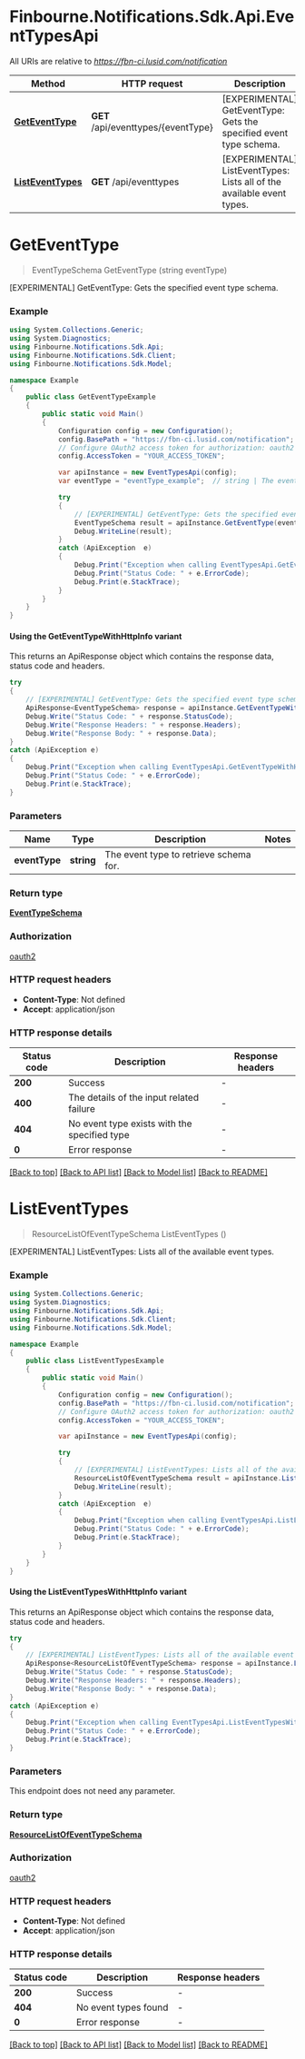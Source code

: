 # Finbourne.Notifications.Sdk.Api.EventTypesApi

All URIs are relative to *https://fbn-ci.lusid.com/notification*

| Method | HTTP request | Description |
|--------|--------------|-------------|
| [**GetEventType**](EventTypesApi.md#geteventtype) | **GET** /api/eventtypes/{eventType} | [EXPERIMENTAL] GetEventType: Gets the specified event type schema. |
| [**ListEventTypes**](EventTypesApi.md#listeventtypes) | **GET** /api/eventtypes | [EXPERIMENTAL] ListEventTypes: Lists all of the available event types. |

<a id="geteventtype"></a>
# **GetEventType**
> EventTypeSchema GetEventType (string eventType)

[EXPERIMENTAL] GetEventType: Gets the specified event type schema.

### Example
```csharp
using System.Collections.Generic;
using System.Diagnostics;
using Finbourne.Notifications.Sdk.Api;
using Finbourne.Notifications.Sdk.Client;
using Finbourne.Notifications.Sdk.Model;

namespace Example
{
    public class GetEventTypeExample
    {
        public static void Main()
        {
            Configuration config = new Configuration();
            config.BasePath = "https://fbn-ci.lusid.com/notification";
            // Configure OAuth2 access token for authorization: oauth2
            config.AccessToken = "YOUR_ACCESS_TOKEN";

            var apiInstance = new EventTypesApi(config);
            var eventType = "eventType_example";  // string | The event type to retrieve schema for.

            try
            {
                // [EXPERIMENTAL] GetEventType: Gets the specified event type schema.
                EventTypeSchema result = apiInstance.GetEventType(eventType);
                Debug.WriteLine(result);
            }
            catch (ApiException  e)
            {
                Debug.Print("Exception when calling EventTypesApi.GetEventType: " + e.Message);
                Debug.Print("Status Code: " + e.ErrorCode);
                Debug.Print(e.StackTrace);
            }
        }
    }
}
```

#### Using the GetEventTypeWithHttpInfo variant
This returns an ApiResponse object which contains the response data, status code and headers.

```csharp
try
{
    // [EXPERIMENTAL] GetEventType: Gets the specified event type schema.
    ApiResponse<EventTypeSchema> response = apiInstance.GetEventTypeWithHttpInfo(eventType);
    Debug.Write("Status Code: " + response.StatusCode);
    Debug.Write("Response Headers: " + response.Headers);
    Debug.Write("Response Body: " + response.Data);
}
catch (ApiException e)
{
    Debug.Print("Exception when calling EventTypesApi.GetEventTypeWithHttpInfo: " + e.Message);
    Debug.Print("Status Code: " + e.ErrorCode);
    Debug.Print(e.StackTrace);
}
```

### Parameters

| Name | Type | Description | Notes |
|------|------|-------------|-------|
| **eventType** | **string** | The event type to retrieve schema for. |  |

### Return type

[**EventTypeSchema**](EventTypeSchema.md)

### Authorization

[oauth2](../README.md#oauth2)

### HTTP request headers

 - **Content-Type**: Not defined
 - **Accept**: application/json


### HTTP response details
| Status code | Description | Response headers |
|-------------|-------------|------------------|
| **200** | Success |  -  |
| **400** | The details of the input related failure |  -  |
| **404** | No event type exists with the specified type |  -  |
| **0** | Error response |  -  |

[[Back to top]](#) [[Back to API list]](../README.md#documentation-for-api-endpoints) [[Back to Model list]](../README.md#documentation-for-models) [[Back to README]](../README.md)

<a id="listeventtypes"></a>
# **ListEventTypes**
> ResourceListOfEventTypeSchema ListEventTypes ()

[EXPERIMENTAL] ListEventTypes: Lists all of the available event types.

### Example
```csharp
using System.Collections.Generic;
using System.Diagnostics;
using Finbourne.Notifications.Sdk.Api;
using Finbourne.Notifications.Sdk.Client;
using Finbourne.Notifications.Sdk.Model;

namespace Example
{
    public class ListEventTypesExample
    {
        public static void Main()
        {
            Configuration config = new Configuration();
            config.BasePath = "https://fbn-ci.lusid.com/notification";
            // Configure OAuth2 access token for authorization: oauth2
            config.AccessToken = "YOUR_ACCESS_TOKEN";

            var apiInstance = new EventTypesApi(config);

            try
            {
                // [EXPERIMENTAL] ListEventTypes: Lists all of the available event types.
                ResourceListOfEventTypeSchema result = apiInstance.ListEventTypes();
                Debug.WriteLine(result);
            }
            catch (ApiException  e)
            {
                Debug.Print("Exception when calling EventTypesApi.ListEventTypes: " + e.Message);
                Debug.Print("Status Code: " + e.ErrorCode);
                Debug.Print(e.StackTrace);
            }
        }
    }
}
```

#### Using the ListEventTypesWithHttpInfo variant
This returns an ApiResponse object which contains the response data, status code and headers.

```csharp
try
{
    // [EXPERIMENTAL] ListEventTypes: Lists all of the available event types.
    ApiResponse<ResourceListOfEventTypeSchema> response = apiInstance.ListEventTypesWithHttpInfo();
    Debug.Write("Status Code: " + response.StatusCode);
    Debug.Write("Response Headers: " + response.Headers);
    Debug.Write("Response Body: " + response.Data);
}
catch (ApiException e)
{
    Debug.Print("Exception when calling EventTypesApi.ListEventTypesWithHttpInfo: " + e.Message);
    Debug.Print("Status Code: " + e.ErrorCode);
    Debug.Print(e.StackTrace);
}
```

### Parameters
This endpoint does not need any parameter.
### Return type

[**ResourceListOfEventTypeSchema**](ResourceListOfEventTypeSchema.md)

### Authorization

[oauth2](../README.md#oauth2)

### HTTP request headers

 - **Content-Type**: Not defined
 - **Accept**: application/json


### HTTP response details
| Status code | Description | Response headers |
|-------------|-------------|------------------|
| **200** | Success |  -  |
| **404** | No event types found |  -  |
| **0** | Error response |  -  |

[[Back to top]](#) [[Back to API list]](../README.md#documentation-for-api-endpoints) [[Back to Model list]](../README.md#documentation-for-models) [[Back to README]](../README.md)

